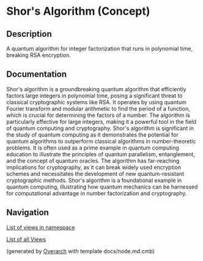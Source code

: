 
# Shor's Algorithm (Concept)
## Description
A quantum algorithm for integer factorization that runs in polynomial time, breaking RSA encryption.


## Documentation
Shor's algorithm is a groundbreaking quantum algorithm that efficiently factors large integers
         in polynomial time, posing a significant threat to classical cryptographic systems like RSA.
         It operates by using quantum Fourier transform and modular arithmetic to find the period of a function,
         which is crucial for determining the factors of a number.
         The algorithm is particularly effective for large integers, making it a powerful tool in the field of
         quantum computing and cryptography.
         Shor's algorithm is significant in the study of quantum computing as it demonstrates the potential for
         quantum algorithms to outperform classical algorithms in number-theoretic problems.
         It is often used as a prime example in quantum computing education to illustrate the principles of quantum
         parallelism, entanglement, and the concept of quantum oracles.
         The algorithm has far-reaching implications for cryptography, as it can break widely used encryption schemes
         and necessitates the development of new quantum-resistant cryptographic methods.
         Shor's algorithm is a foundational example in quantum computing, illustrating how quantum mechanics can be
         harnessed for computational advantage in number factorization and cryptography.


## Navigation
[List of views in namespace](./views-in-namespace.md)

[List of all Views](../../../views.md)


(generated by [Overarch](https://github.com/soulspace-org/overarch) with template docs/node.md.cmb)
